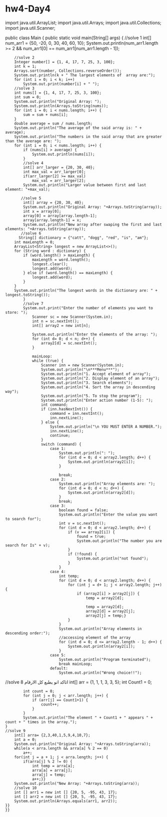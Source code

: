 # hw4-Day4
import java.util.ArrayList;
import java.util.Arrays;
import java.util.Collections;
import java.util.Scanner;

public class Main {
    public static void main(String[] args) {
        //solve 1
        int[] num_arr1 = {50, -20, 0, 30, 40, 60, 10};
        System.out.println(num_arr1.length >= 2 && num_arr1[0] == num_arr1[num_arr1.length - 1]);

        //solve 2
        Integer number[] = {1, 4, 17, 7, 25, 3, 100};
        int k = 1;
        Arrays.sort(number, Collections.reverseOrder());
        System.out.println(k + " The largest elements of  array are:");
        for (int i = 0; i < k; i++)
            System.out.print(number[i] + " ");
        //solve 3
        int nums[] = {1, 4, 17, 7, 25, 3, 100};
        int sum = 0;
        System.out.println("Original Array: ");
        System.out.println(Arrays.toString(nums));
        for (int i = 0; i < nums.length; i++) {
            sum = sum + nums[i];
        }
        double average = sum / nums.length;
        System.out.println("The average of the said array is: " + average);
        System.out.println("The numbers in the said array that are greater than the average are: ");
        for (int i = 0; i < nums.length; i++) {
            if (nums[i] > average) {
                System.out.println(nums[i]);
            }
            //solve 4
            int[] arr_larger = {20, 30, 40};
            int max_val = arr_larger[0];
            if(arr_larger[2] >= max_val)
                max_val = arr_larger[2];
            System.out.println("Larger value between first and last element: "+max_val);

           //solve 5
            int[] array = {20, 30, 40};
            System.out.println("Original Array: "+Arrays.toString(array));
            int x = array[0];
            array[0] = array[array.length-1];
            array[array.length-1] = x;
            System.out.println("New array after swaping the first and last elements: "+Arrays.toString(array));
           //solve 6
          String[] dictionary = {"catt", "dogg", "red", "is", "am"};
        int maxLength = 0;
        ArrayList<String> longest = new ArrayList<>();
        for (String word : dictionary) {
            if (word.length() > maxLength) {
                maxLength = word.length();
                longest.clear();
                longest.add(word);
            } else if (word.length() == maxLength) {
                longest.add(word);
            }
        }
        System.out.println("The longest words in the dictionary are: " + longest.toString());
            }
            //solve 7
            System.out.print("Enter the number of elements you want to store: ");
                Scanner sc = new Scanner(System.in);
                int n = sc.nextInt();
                int[] array2 = new int[n];

                System.out.println("Enter the elements of the array: ");
                for (int d= 0; d < n; d++) {
                    array2[d] = sc.nextInt();
                }

                mainLoop:
                while (true) {
                    Scanner inn = new Scanner(System.in);
                    System.out.println("\n***Menu***");
                    System.out.println("1. Accept element of array");
                    System.out.println("2. Display element of an array");
                    System.out.println("3. Search elements");
                    System.out.println("4. Sort the array in descending way");
                    System.out.println("5. To stop the program");
                    System.out.println("Enter action number (1-5): ");
                    int command;
                    if (inn.hasNextInt()) {
                        command = inn.nextInt();
                        inn.nextLine();
                    } else {
                        System.out.println("\n YOU MUST ENTER A NUMBER.");
                        inn.nextLine();
                        continue;
                    }
                    switch (command) {
                        case 1:
                            System.out.println(": ");
                            for (int d = 0; d < array2.length; d++) {
                                System.out.println(array2[i]);
                            }

                            break;
                        case 2:
                            System.out.println("Array elements are: ");
                            for (int d = 0; d < n; d++) {
                                System.out.println(array2[d]);
                            }
                            break;
                        case 3:
                            boolean found = false;
                            System.out.println("Enter the value you want to search for");
                            int v = sc.nextInt();
                            for (int d = 0; d < array2.length; d++) {
                                if (v == array2[i]) {
                                    found = true;
                                    System.out.println("The number you are search for Is" + v);
                                }
                                if (!found) {
                                    System.out.println("not found");
                                }
                            }
                        case 4:
                            int temp;
                            for (int d = 0; d < array2.length; d++) {
                                for (int j = d+ 1; j < array2.length; j++) {
                                    if (array2[i] > array2[j]) {
                                        temp = array2[d];

                                        temp = array2[d];
                                        array2[d] = array2[j];
                                        array2[j] = temp;}
                                }
                            }
                            System.out.println("Array elements in descending order:");
                            //accessing element of the array
                            for (int d = 0; d <= array2.length - 1; d++) {
                                System.out.println(array2[i]);
                            }
                        case 5:
                            System.out.println("Program terminated");
                            break mainLoop;
                        default:
                            System.out.println("Wrong choice!!");

//solve 8 اتاكد انو يطبع كل الارقام
            int[] arr = {1, 1, 1, 3, 3, 5};
            int Count1 = 0;

            int count = 0;
            for (int j = 0; j < arr.length; j++) {
                if (arr[j] == Count1+1) {
                    count++;
                }
            }
            System.out.println("The element " + Count1 + " appears " + count + " times in the array.");
    }
    //solve 9
        int[] arra= {2,3,40,1,5,9,4,10,7};
        int a = 0;
        System.out.println("Original Array: "+Arrays.toString(arra));
        while(a < arra.length && arra[a] % 2 == 0)
            a++;
        for(int j = a + 1; j < arra.length; j++) {
            if(arra[j] % 2 != 0) {
                int temp = arra[a];
                arra[a] = arra[j];
                arra[j] = temp;
                a++;}}
        System.out.println("New Array: "+Arrays.toString(arra));
        //solve 10
        int [] arr1 = new int [] {20, 5, -95, 43, 17};
        int [] arr2 = new int [] {20, 5, -95, 43, 17};
        System.out.println(Arrays.equals(arr1, arr2));
    }}
    }}
